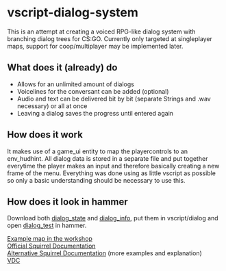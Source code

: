 # vscript-dialog-system
This is an attempt at creating a voiced RPG-like dialog system with branching dialog trees for CS:GO.
Currently only targeted at singleplayer maps, support for coop/multiplayer may be implemented later.

## What does it (already) do
  * Allows for an unlimited amount of dialogs
  * Voicelines for the conversant can be added (optional)
  * Audio and text can be delivered bit by bit (separate Strings and .wav necessary) or all at once
  * Leaving a dialog saves the progress until entered again
  
## How does it work
It makes use of a game_ui entity to map the playercontrols to an env_hudhint. 
All dialog data is stored in a separate file and put together everytime the player makes an input and therefore basically creating a new frame of the menu.
Everything was done using as little vscript as possible so only a basic understanding should be necessary to use this.

## How does it look in hammer
Download both [dialog_state](vscript/) and [dialog_info](vscript/), put them in vscript/dialog and open [dialog_test](example-map) in hammer.

[Example map in the workshop](https://steamcommunity.com/sharedfiles/filedetails/?id=2232289356)\
[Official Squirrel Documentation](https://developer.electricimp.com/squirrel)\
[Alternative Squirrel Documentation](http://squirrel-lang.org/squirreldoc/reference/index.html) (more examples and explanation)\
[VDC](https://developer.valvesoftware.com/wiki/List_of_Counter-Strike:_Global_Offensive_Script_Functions)
